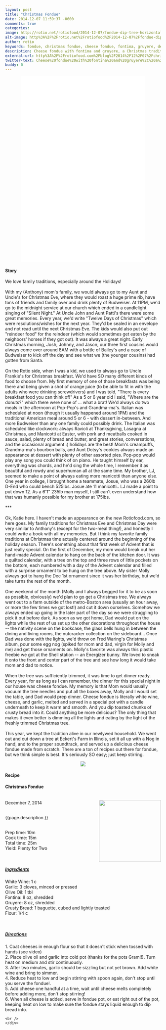 ```yaml
---
layout: post
title: "Christmas Fondue"
date: 2014-12-07 11:59:37 -0600
comments: true
categories: 
image: http://rotio.net/rotiofood/2014-12-07/fondue-dip-tree-horizontal-2.jpg
alt-image: http%3A%2F%2Frotio.net%2Frotiofood%2F2014-12-07%2Ffondue-dip-tree-horizontal-2.jpg
author: rotio
keywords: fondue, christmas fondue, cheese fondue, fontina, gruyere, decorating the tree
description: Cheese fondue with fontina and gruyere, a Christmas tradition when decorating the tree
external-url: http%3A%2F%2Frotiofood.com%2Fblog%2F2014%2F12%2F07%2Fchristmas-fondue%2F
twitter-text: Cheese%20fondue%20with%20fontina%20and%20gruyere%2C%20a%20Christmas%20tradition%20when%20decorating%20the%20tree
buddy: 0
---
```

<!-- more -->
<center><iframe width="80%" height="600" src="//www.youtube.com/embed/OEFya3sVGHA" frameborder="0" allowfullscreen></iframe></center>
<a href="https://plus.google.com/107103100819027957630?rel=author" style="display:none">{{page.author }}</a>

<h4>Story</b> </h4>
 <div>
	<p>
	  We love family traditions, especially around the Holidays! 
<br/><br/>
With my (Anthony) mom's family, we would always go to my Aunt and Uncle's for Christmas Eve, where they would roast a huge prime rib, have tons of friends and family over and drink plenty of Budweiser. At 11PM, we'd go to the midnight service at our church which ended in a candlelight singing of "Silent Night." At Uncle John and Aunt Patti's there were some great memories. Every year, we'd write "Twelve Days of Christmas" which were resolutions/wishes for the next year. They'd be sealed in an envelope and not read until the next Christmas Eve. The kids would also put out "reindeer food" for the reindeer (which would sometimes get eaten by the neighbors' horses if they got out). It was always a great night. Early Christmas morning, Josh, Johnny, and Jason, our three first cousins would always come over around 8AM with a bottle of Bailey's and a case of Budweiser to kick off the day and see what we (the younger cousins) had gotten from Santa.
<br/><br/>
On the Rotio side, when I was a kid, we used to always go to Uncle Frankie's for Christmas breakfast. We'd have SO many different kinds of food to choose from. My first memory of one of those breakfasts was being there and being given a shot of orange juice (to be able to fit in with the adults who were drinking screwdrivers) and I was told, "There is every breakfast food you can think of!" As a 5 or 6 year old I said, "Where are the donuts?" which there were none of ... what a brat! We'd always do two meals in the afternoon at Pop-Pop's and Grandma-ma's. Italian was scheduled at noon (though it usually happened around 1PM) and the traditional American meal around 5 or 6 - with dessert in-between. And more Budweiser than any one family could possibly drink. The Italian was scheduled like clockwork: always Ravioli at Thanksgiving, Lasagna at Christmas, and Manicotti at Easter, with pork and meatballs cooked in sauce, salad, plenty of bread and butter, and great stories, conversations, and the occasional argument :) holidays are the best! Mom's creampuffs, Grandma-ma's bourbon balls, and Aunt Dotsy's cookies always made an appearance at dessert with plenty of other assorted pies. Pop-pop would play any song you could think of on piano. He taught himself by ear, everything was chords, and he'd sing the whole time, I remember it as beautiful and rowdy and superhuman all at the same time. My brother, LJ,  seemed to make a point of always eating more manicotti than anyone else. One year in college, I brought home a teammate, Josue, who was a 260lb D-End who could bench 525lbs. Josue ate 11 manicotti.. LJ made a point to put down 12. As a 6'1" 235lb man myself, I still can't even understand how that was humanly possible for my brother at 175lbs.
<br/><br/>
***
<br/><br/>
Ok, Katie here. I haven't made an appearance on the new Rotiofood.com, so here goes. My family traditions for Christmas Eve and Christmas Day were very similar to Anthony's (except for the two-meal thing!), and honestly I could write a book with all my memories. But I think my favorite family traditions at Christmas time actually centered around the beginning of the holiday season. There's something about that first week of Advent that is just really special. On the first of December, my mom would break out her hand-made Advent calendar to hang on the back of the kitchen door. It was a quilted calendar, with a tree on the top and three rows of little pockets on the bottom, each numbered with a day of the Advent calendar and filled with a surprise ornament to be hung on the tree above. My sister Molly always got to hang the Dec 1st ornament since it was her birthday, but we'd take turns the rest of the month. 
<br/><br/>
One weekend of the month (Molly and I always begged for it to be as soon as possible, obviously) we'd plan to go get a Christmas tree. We always went out to a farm outside of the metro-Boston area (usually an hour away, or more the few times we got lost!) and cut it down ourselves. Somehow we always ended up going in the later part of the day so we were struggling to pick it out before dark. As soon as we got home, Dad would put on the lights while the rest of us set up the other decorations throughout the house -- the nativity scene on the bookcase, the glass bells hung in between the dining and living rooms, the nutcracker collection on the sideboard... Once Dad was done with the lights, we'd throw on Fred Waring's Christmas album, pour some egg nog (spiked for mom and dad, virgin for Molly and me) and get those ornaments on. Molly's favorite was always this plastic freebie we got at the Shell station -- an Energizer bunny. We loved to sneak it onto the front and center part of the tree and see how long it would take mom and dad to notice.
<br/><br/>
When the tree was sufficiently trimmed, it was time to get dinner ready. Every year, for as long as I can remember, the dinner for this special night in our house was cheese fondue. My memory is that Mom would usually vacuum the tree needles and put all the boxes away, Molly and I would set the table, and Dad would prep dinner. Cheese fondue is literally white wine, cheese, and garlic, melted and served in a special pot with a candle underneath to keep it warm and smooth. And you dip toasted chunks of crusty bread into it. Could anything be more delicious? The only thing that makes it even better is dimming all the lights and eating by the light of the freshly trimmed Christmas tree. 
<br/><br/>
This year, we kept the tradition alive in our newlywed household. We went out and cut down a tree at Eckert's Farm in Illinois, set it all up with a Nog in hand, and to the proper soundtrack, and served up a delicious cheese fondue made from scratch. There are a ton of recipes out there for fondue, but we think simple is best. It's seriously SO easy; just keep stirring.</p> 
<center><img itemprop="image"  src="http://rotio.net/rotiofood/2014-12-07/fondue-dip-tree-vertical.jpg" /></center>
</p></div>
<h4>Recipe</b> </h4> 
  <div itemscope itemtype="http://schema.org/Recipe" >
  <h4 itemprop="name">Christmas Fondue</h4>
  
  <br />
    December 7, 2014</time>
  <img itemprop="image" width="200px" align="right" src="http://rotio.net/rotiofood/2014-12-07/fondue-dip-tree-horizontal.jpg" />
  
  <br /><span itemprop="description">{{page.description }}</span><br />

  <br />Prep time: <time datetime="PT0H10M" itemprop="prepTime">10m</time>
  <br />Cook time: <time datetime="PT0H15M" itemprop="cookTime">15m</time> 
  <br />Total time: <time datetime="PT0H25M" itemprop="totalTime">25m</time>
  <br />Yield: <span itemprop="recipeYield">Plenty for Two</span>
  
  <br/>
 <u><h5>Ingredients</h5></u>
	<span itemprop="ingredients" itemscope itemtype="http://schema.org/ingredients">
	  <span itemprop="name">White Wine</span>: 
	  <span itemprop="amount">1 c</span>
	</span><br />
	<span itemprop="ingredients" itemscope itemtype="http://schema.org/ingredients">
	  <span itemprop="name">Garlic</span>: 
	  <span itemprop="amount">3 cloves</span>, minced or pressed
	</span><br />
	<span itemprop="ingredients" itemscope itemtype="http://schema.org/ingredients">
	  <span itemprop="name">Olive Oil</span>: 
	  <span itemprop="amount">1 tbl</span>
	</span><br />
	<span itemprop="ingredients" itemscope itemtype="http://schema.org/ingredients">
	  <span itemprop="name">Fontina</span>: 
	  <span itemprop="amount">8 oz</span>, shredded
	</span><br />
	<span itemprop="ingredients" itemscope itemtype="http://schema.org/ingredients">
	  <span itemprop="name">Gruyere</span>: 
	  <span itemprop="amount">8 oz</span>, shredded
	</span><br />
	<span itemprop="ingredients" itemscope itemtype="http://schema.org/ingredients">
	  <span itemprop="name">Crusty Bread</span>: 
	  <span itemprop="amount">1 baguette</span>, cubed and lightly toasted
	</span><br />
	<span itemprop="ingredients" itemscope itemtype="http://schema.org/ingredients">
	  <span itemprop="name">Flour</span>: 
	  <span itemprop="amount">1/4 c</span>
	</span><br />
	
	
	
  <br /><u><h5>Directions</h5></u>
  <div itemprop="recipeInstructions">
	1. Coat cheeses in enough flour so that it doesn't stick when tossed with hands (see video)<br/>
	2. Place olive oil and garlic into cold pot (thanks for the pots Gram!!). Turn heat on medium and stir continuously.<br/>
	3. After two minutes, garlic should be sizzling but not yet brown. Add white wine and bring to simmer.<br/>
	4. Reduce heat to low and begin stirring with spoon again, don't stop until you serve the fondue!.<br/>
	5. Add cheese one handful at a time, wait until cheese melts completely before adding more, don't stop stirring!<br/>
	6. When all cheese is added, serve in fondue pot, or eat right out of the pot, keeping heat on low to make sure the fondue stays liquid enough to dip bread into.<br/>
	
	<br />
	</div>

</div>

